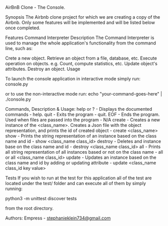 AirBnB Clone - The Console.

Synopsis
The Airbnb clone project for which we are creating a copy of the Airbnb. Only some features will be implemented and will be listed below once completed.

Features
Command Interpreter
Description
The Command Interpreter is used to manage the whole application's functionality from the command line, such as:

Crete a new object.
Retrieve an object from a file, database, etc.
Execute operation on objects. e.g. Count, compute statistics, etc.
Update object's attributes.
Destroy an object.
Usage

To launch the console application in interactive mode simply run: console.py

or to use the non-interactive mode run: echo "your-command-goes-here" | ./console.py

Commands, Description & Usage:
help or ? - Displays the documented commands - help.
quit - Exits the program - quit.
EOF - Ends the program. Used when files are passed into the program - N/A
create - Creates a new instance of the <class_name>. Creates a Json file with the object representation, and prints the id of created object - create <class_name>
show - Prints the string representation of an instance based on the class name and id - show <class_name class_id>
destroy - Deletes and instance base on the class name and id - destroy <class_name class_id>
all - Prints all string representation of all instances based or not on the class name - all or all <class_name class_id>
update - Updates an instance based on the class name and id by adding or updating attribute - update <class_name class_id key value>

Tests
If you wish to run at the test for this application all of the test are located under the test/ folder and can execute all of them by simply running:

python3 -m unittest discover tests

from the root directory.

Authors:
Empress - stephanieklein734@gmail.com
